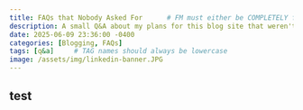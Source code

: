 ```yaml
---
title: FAQs that Nobody Asked For      # FM must either be COMPLETELY filled out or EMPTY between the lines for site to not break
description: A small Q&A about my plans for this blog site that weren't covered in the About page.
date: 2025-06-09 23:36:00 -0400
categories: [Blogging, FAQs]
tags: [q&a]     # TAG names should always be lowercase
image: /assets/img/linkedin-banner.JPG
---
```


## test